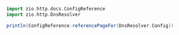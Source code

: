 ```scala mdoc:passthrough
import zio.http.docs.ConfigReference
import zio.http.DnsResolver

println(ConfigReference.referencePageFor(DnsResolver.Config))
```